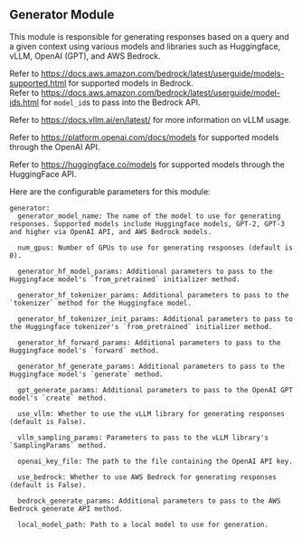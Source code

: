 ## Generator Module

This module is responsible for generating responses based on a query and a given context using various models and libraries such as Huggingface, vLLM,  OpenAI (GPT), and AWS Bedrock.

Refer to https://docs.aws.amazon.com/bedrock/latest/userguide/models-supported.html for supported models in Bedrock.\
Refer to https://docs.aws.amazon.com/bedrock/latest/userguide/model-ids.html for `model_id`s to pass into the Bedrock API.

Refer to https://docs.vllm.ai/en/latest/ for more information on vLLM usage.

Refer to https://platform.openai.com/docs/models for supported models through the OpenAI API. 

Refer to https://huggingface.co/models for supported models through the HuggingFace API. 

Here are the configurable parameters for this module:

```
generator:
  generator_model_name: The name of the model to use for generating responses. Supported models include Huggingface models, GPT-2, GPT-3 and higher via OpenAI API, and AWS Bedrock models.
  
  num_gpus: Number of GPUs to use for generating responses (default is 0).
  
  generator_hf_model_params: Additional parameters to pass to the Huggingface model's `from_pretrained` initializer method.
  
  generator_hf_tokenizer_params: Additional parameters to pass to the `tokenizer` method for the Huggingface model.
  
  generator_hf_tokenizer_init_params: Additional parameters to pass to the Huggingface tokenizer's `from_pretrained` initializer method.
  
  generator_hf_forward_params: Additional parameters to pass to the Huggingface model's `forward` method.
  
  generator_hf_generate_params: Additional parameters to pass to the Huggingface model's `generate` method.
  
  gpt_generate_params: Additional parameters to pass to the OpenAI GPT model's `create` method.
  
  use_vllm: Whether to use the vLLM library for generating responses (default is False).
  
  vllm_sampling_params: Parameters to pass to the vLLM library's `SamplingParams` method.
  
  openai_key_file: The path to the file containing the OpenAI API key.
  
  use_bedrock: Whether to use AWS Bedrock for generating responses (default is False).
  
  bedrock_generate_params: Additional parameters to pass to the AWS Bedrock generate API method.

  local_model_path: Path to a local model to use for generation.

```